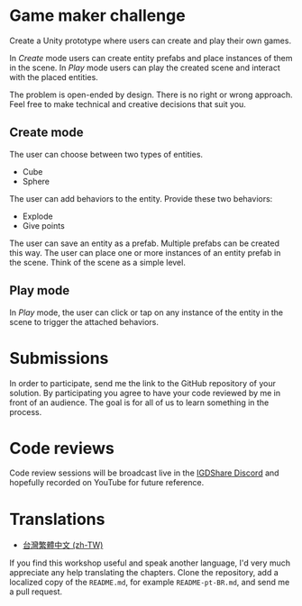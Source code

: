 # Game maker challenge
Create a Unity prototype where users can create and play their own games.

In _Create_ mode users can create entity prefabs and place instances of them in the scene. In _Play_ mode users can play the created scene and interact with the placed entities.

The problem is open-ended by design. There is no right or wrong approach. Feel free to make technical and creative decisions that suit you.

## Create mode
The user can choose between two types of entities.
- Cube
- Sphere

The user can add behaviors to the entity. Provide these two behaviors:
- Explode
- Give points

The user can save an entity as a prefab. Multiple prefabs can be created this way. The user can place one or more instances of an entity prefab in the scene. Think of the scene as a simple level.

## Play mode
In _Play_ mode, the user can click or tap on any instance of the entity in the scene to trigger the attached behaviors.

# Submissions
In order to participate, send me the link to the GitHub repository of your solution. By participating you agree to have your code reviewed by me in front of an audience. The goal is for all of us to learn something in the process.

# Code reviews
Code review sessions will be broadcast live in the [IGDShare Discord](https://discord.gg/FNkHgBN) and hopefully recorded on YouTube for future reference.

# Translations
- [台灣繁體中文 (zh-TW)](README-zh-TW.md)

If you find this workshop useful and speak another language, I'd very much appreciate any help translating the chapters. Clone the repository, add a localized copy of the `README.md`, for example `README-pt-BR.md`, and send me a pull request.
